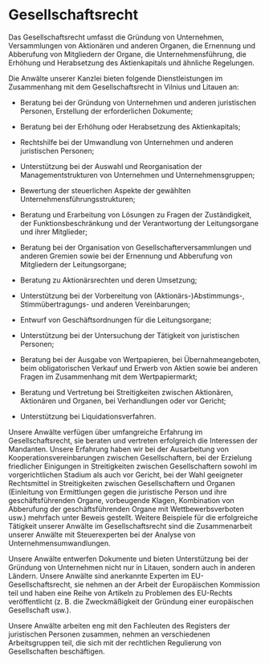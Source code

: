 # Gesellschaftsrecht

Das Gesellschaftsrecht umfasst die Gründung von Unternehmen, Versammlungen von Aktionären und anderen Organen, die Ernennung und Abberufung von Mitgliedern der Organe, die Unternehmensführung, die Erhöhung und Herabsetzung des Aktienkapitals und ähnliche Regelungen.

Die Anwälte unserer Kanzlei bieten folgende Dienstleistungen im Zusammenhang mit dem Gesellschaftsrecht in Vilnius und Litauen an:

- Beratung bei der Gründung von Unternehmen und anderen juristischen Personen, Erstellung der erforderlichen Dokumente;

- Beratung bei der Erhöhung oder Herabsetzung des Aktienkapitals;

- Rechtshilfe bei der Umwandlung von Unternehmen und anderen juristischen Personen;

- Unterstützung bei der Auswahl und Reorganisation der Managementstrukturen von Unternehmen und Unternehmensgruppen;

- Bewertung der steuerlichen Aspekte der gewählten Unternehmensführungsstrukturen;

- Beratung und Erarbeitung von Lösungen zu Fragen der Zuständigkeit, der Funktionsbeschränkung und der Verantwortung der Leitungsorgane und ihrer Mitglieder;

- Beratung bei der Organisation von Gesellschafterversammlungen und anderen Gremien sowie bei der Ernennung und Abberufung von Mitgliedern der Leitungsorgane;

- Beratung zu Aktionärsrechten und deren Umsetzung;

- Unterstützung bei der Vorbereitung von (Aktionärs-)Abstimmungs-, Stimmübertragungs- und anderen Vereinbarungen;

- Entwurf von Geschäftsordnungen für die Leitungsorgane;

- Unterstützung bei der Untersuchung der Tätigkeit von juristischen Personen;

- Beratung bei der Ausgabe von Wertpapieren, bei Übernahmeangeboten, beim obligatorischen Verkauf und Erwerb von Aktien sowie bei anderen Fragen im Zusammenhang mit dem Wertpapiermarkt;

- Beratung und Vertretung bei Streitigkeiten zwischen Aktionären, Aktionären und Organen, bei Verhandlungen oder vor Gericht;

- Unterstützung bei Liquidationsverfahren.

Unsere Anwälte verfügen über umfangreiche Erfahrung im Gesellschaftsrecht, sie beraten und vertreten erfolgreich die Interessen der Mandanten. Unsere Erfahrung haben wir bei der Ausarbeitung von Kooperationsvereinbarungen zwischen Gesellschaftern, bei der Erzielung friedlicher Einigungen in Streitigkeiten zwischen Gesellschaftern sowohl im vorgerichtlichen Stadium als auch vor Gericht, bei der Wahl geeigneter Rechtsmittel in Streitigkeiten zwischen Gesellschaftern und Organen (Einleitung von Ermittlungen gegen die juristische Person und ihre geschäftsführenden Organe, vorbeugende Klagen, Kombination von Abberufung der geschäftsführenden Organe mit Wettbewerbsverboten usw.) mehrfach unter Beweis gestellt. Weitere Beispiele für die erfolgreiche Tätigkeit unserer Anwälte im Gesellschaftsrecht sind die Zusammenarbeit unserer Anwälte mit Steuerexperten bei der Analyse von Unternehmensumwandlungen.

Unsere Anwälte entwerfen Dokumente und bieten Unterstützung bei der Gründung von Unternehmen nicht nur in Litauen, sondern auch in anderen Ländern. Unsere Anwälte sind anerkannte Experten im EU-Gesellschaftsrecht, sie nehmen an der Arbeit der Europäischen Kommission teil und haben eine Reihe von Artikeln zu Problemen des EU-Rechts veröffentlicht (z. B. die Zweckmäßigkeit der Gründung einer europäischen Gesellschaft usw.).

Unsere Anwälte arbeiten eng mit den Fachleuten des Registers der juristischen Personen zusammen, nehmen an verschiedenen Arbeitsgruppen teil, die sich mit der rechtlichen Regulierung von Gesellschaften beschäftigen.
